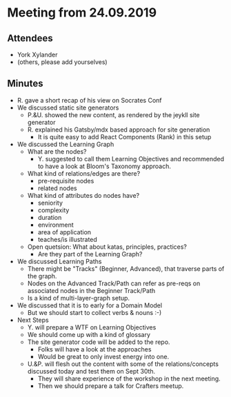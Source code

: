 # Meeting from 24.09.2019
## Attendees
* York Xylander
* (others, please add yourselves)

## Minutes
* R. gave a short recap of his view on Socrates Conf
* We discussed static site generators
  * P.&U. showed the new content, as rendered by the jeykll site generator
  * R. explained his Gatsby/mdx based approach for site generation
    * It is quite easy to add React Components (Rank) in this setup
* We discussed the Learning Graph
  * What are the nodes?
    * Y. suggested to call them Learning Objectives and recommended to have a look at Bloom's Taxonomy approach.
  * What kind of relations/edges are there?
    * pre-requisite nodes
    * related nodes
  * What kind of attributes do nodes have?
    * seniority
    * complexity
    * duration
    * environment
    * area of application
    * teaches/is illustrated
  * Open quetsion: What about katas, principles, practices?
    * Are they part of the Learning Graph?
* We discussed Learning Paths
    * There might be "Tracks" (Beginner, Advanced), that traverse parts of the graph.
    * Nodes on the Advanced Track/Path can refer as pre-reqs on associated nodes in the Beginner Track/Path
    * Is a kind of multi-layer-graph setup.
* We discussed that it is to early for a Domain Model
  * But we should start to collect verbs & nouns :-)
* Next Steps
  * Y. will prepare a WTF on Learning Objectives
  * We should come up with a kind of glossary
  * The site generator code will be added to the repo.
    * Folks will have a look at the approaches
    * Would be great to only invest energy into one.
  * U.&P. will flesh out the content with some of the relations/concepts discussed today and test them on Sept 30th.
    * They will share experience of the workshop in the next meeting.
    * Then we should prepare a talk for Crafters meetup.
